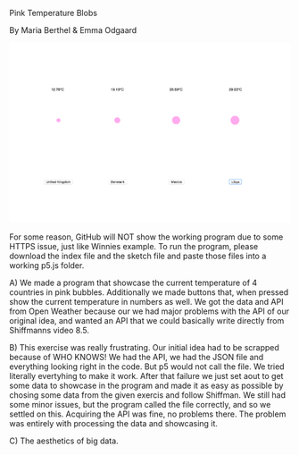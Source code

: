 
Pink Temperature Blobs

By Maria Berthel & Emma Odgaard

![ScreenShot](https://github.com/EmmaOttilie/Exercises/blob/gh-pages/miniex9/9.png)

For some reason, GitHub will NOT show the working program due to some HTTPS issue, just like Winnies example. To run the program, please download the index file and the sketch file and paste those files into a working p5.js folder. 

A)  We made a program that showcase the current temperature of 4 countries in pink bubbles. Additionally we made buttons that, when pressed show the current temperature in numbers as well. We got the data and API from Open Weather because our we had major problems with the API of our original idea, and wanted an API that we could basically write directly from Shiffmanns video 8.5. 

B)  This exercise was really frustrating. Our initial idea had to be scrapped because of WHO KNOWS! We had the API, we had the JSON file and everything looking right in the code. But p5 would not call the file. We tried literally evertyhing to make it work. After that failure we just set aout to get some data to showcase in the program and made it as easy as possible by chosing some data from the given exercis and follow Shiffman. We still had some minor issues, but the program called the file correctly, and so we settled on this. 
Acquiring the API was fine, no problems there. The problem was entirely with processing the data and showcasing it. 

C)  The aesthetics of big data. 

